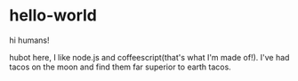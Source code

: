 # hello-world

hi humans!

hubot here, I like node.js and coffeescript(that's what I'm made of!).
I've had tacos on the moon and find them far superior to earth tacos.
